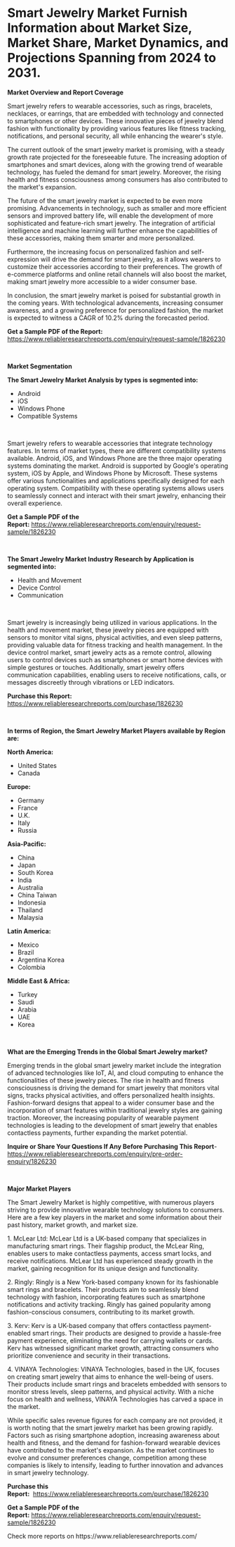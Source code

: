 <p><h1>Smart Jewelry Market Furnish Information about Market Size, Market Share, Market Dynamics, and Projections Spanning from 2024 to 2031.</h1></p><p><strong>Market Overview and Report Coverage</strong></p>
<p><p>Smart jewelry refers to wearable accessories, such as rings, bracelets, necklaces, or earrings, that are embedded with technology and connected to smartphones or other devices. These innovative pieces of jewelry blend fashion with functionality by providing various features like fitness tracking, notifications, and personal security, all while enhancing the wearer's style.</p><p>The current outlook of the smart jewelry market is promising, with a steady growth rate projected for the foreseeable future. The increasing adoption of smartphones and smart devices, along with the growing trend of wearable technology, has fueled the demand for smart jewelry. Moreover, the rising health and fitness consciousness among consumers has also contributed to the market's expansion.</p><p>The future of the smart jewelry market is expected to be even more promising. Advancements in technology, such as smaller and more efficient sensors and improved battery life, will enable the development of more sophisticated and feature-rich smart jewelry. The integration of artificial intelligence and machine learning will further enhance the capabilities of these accessories, making them smarter and more personalized.</p><p>Furthermore, the increasing focus on personalized fashion and self-expression will drive the demand for smart jewelry, as it allows wearers to customize their accessories according to their preferences. The growth of e-commerce platforms and online retail channels will also boost the market, making smart jewelry more accessible to a wider consumer base.</p><p>In conclusion, the smart jewelry market is poised for substantial growth in the coming years. With technological advancements, increasing consumer awareness, and a growing preference for personalized fashion, the market is expected to witness a CAGR of 10.2% during the forecasted period.</p></p>
<p><strong>Get a Sample PDF of the Report:</strong> <a href="https://www.reliableresearchreports.com/enquiry/request-sample/1826230">https://www.reliableresearchreports.com/enquiry/request-sample/1826230</a></p>
<p>&nbsp;</p>
<p><strong>Market Segmentation</strong></p>
<p><strong>The Smart Jewelry Market Analysis by types is segmented into:</strong></p>
<p><ul><li>Android</li><li>iOS</li><li>Windows Phone</li><li>Compatible Systems</li></ul></p>
<p>&nbsp;</p>
<p><p>Smart jewelry refers to wearable accessories that integrate technology features. In terms of market types, there are different compatibility systems available. Android, iOS, and Windows Phone are the three major operating systems dominating the market. Android is supported by Google's operating system, iOS by Apple, and Windows Phone by Microsoft. These systems offer various functionalities and applications specifically designed for each operating system. Compatibility with these operating systems allows users to seamlessly connect and interact with their smart jewelry, enhancing their overall experience.</p></p>
<p><strong>Get a Sample PDF of the Report:</strong>&nbsp;<a href="https://www.reliableresearchreports.com/enquiry/request-sample/1826230">https://www.reliableresearchreports.com/enquiry/request-sample/1826230</a></p>
<p>&nbsp;</p>
<p><strong>The Smart Jewelry Market Industry Research by Application is segmented into:</strong></p>
<p><ul><li>Health and Movement</li><li>Device Control</li><li>Communication</li></ul></p>
<p>&nbsp;</p>
<p><p>Smart jewelry is increasingly being utilized in various applications. In the health and movement market, these jewelry pieces are equipped with sensors to monitor vital signs, physical activities, and even sleep patterns, providing valuable data for fitness tracking and health management. In the device control market, smart jewelry acts as a remote control, allowing users to control devices such as smartphones or smart home devices with simple gestures or touches. Additionally, smart jewelry offers communication capabilities, enabling users to receive notifications, calls, or messages discreetly through vibrations or LED indicators.</p></p>
<p><strong>Purchase this Report:</strong>&nbsp; <a href="https://www.reliableresearchreports.com/purchase/1826230">https://www.reliableresearchreports.com/purchase/1826230</a></p>
<p>&nbsp;</p>
<p><strong>In terms of Region, the Smart Jewelry Market Players available by Region are:</strong></p>
<p>
    <p> <strong> North America: </strong>
        <ul>
            <li>United States</li>
            <li>Canada</li>
        </ul>
        </p> 
    <p> <strong> Europe: </strong>
        <ul>
            <li>Germany</li>
            <li>France</li>
            <li>U.K.</li>
            <li>Italy</li>
            <li>Russia</li>
        </ul>
        </p> 
    <p> <strong> Asia-Pacific: </strong>
        <ul>
            <li>China</li>
            <li>Japan</li>
            <li>South Korea</li>
            <li>India</li>
            <li>Australia</li>
            <li>China Taiwan</li>
            <li>Indonesia</li>
            <li>Thailand</li>
            <li>Malaysia</li>
        </ul>
        </p> 
    <p> <strong> Latin America: </strong>
        <ul>
            <li>Mexico</li>
            <li>Brazil</li>
            <li>Argentina Korea</li>
            <li>Colombia</li>
        </ul>
        </p> 
    <p> <strong> Middle East & Africa: </strong>
        <ul>
            <li>Turkey</li>
            <li>Saudi</li>
            <li>Arabia</li>
            <li>UAE</li>
            <li>Korea</li>
        </ul>
    </p>
    </p>
<p>&nbsp;</p>
<p><strong>What are the Emerging Trends in the Global Smart Jewelry market?</strong></p>
<p><p>Emerging trends in the global smart jewelry market include the integration of advanced technologies like IoT, AI, and cloud computing to enhance the functionalities of these jewelry pieces. The rise in health and fitness consciousness is driving the demand for smart jewelry that monitors vital signs, tracks physical activities, and offers personalized health insights. Fashion-forward designs that appeal to a wider consumer base and the incorporation of smart features within traditional jewelry styles are gaining traction. Moreover, the increasing popularity of wearable payment technologies is leading to the development of smart jewelry that enables contactless payments, further expanding the market potential.</p></p>
<p><strong>Inquire or Share Your Questions If Any Before Purchasing This Report</strong>- <a href="https://www.reliableresearchreports.com/enquiry/pre-order-enquiry/1826230">https://www.reliableresearchreports.com/enquiry/pre-order-enquiry/1826230</a></p>
<p>&nbsp;</p>
<p><strong>Major Market Players</strong></p>
<p><p>The Smart Jewelry Market is highly competitive, with numerous players striving to provide innovative wearable technology solutions to consumers. Here are a few key players in the market and some information about their past history, market growth, and market size.</p><p>1. McLear Ltd: McLear Ltd is a UK-based company that specializes in manufacturing smart rings. Their flagship product, the McLear Ring, enables users to make contactless payments, access smart locks, and receive notifications. McLear Ltd has experienced steady growth in the market, gaining recognition for its unique design and functionality.</p><p>2. Ringly: Ringly is a New York-based company known for its fashionable smart rings and bracelets. Their products aim to seamlessly blend technology with fashion, incorporating features such as smartphone notifications and activity tracking. Ringly has gained popularity among fashion-conscious consumers, contributing to its market growth.</p><p>3. Kerv: Kerv is a UK-based company that offers contactless payment-enabled smart rings. Their products are designed to provide a hassle-free payment experience, eliminating the need for carrying wallets or cards. Kerv has witnessed significant market growth, attracting consumers who prioritize convenience and security in their transactions.</p><p>4. VINAYA Technologies: VINAYA Technologies, based in the UK, focuses on creating smart jewelry that aims to enhance the well-being of users. Their products include smart rings and bracelets embedded with sensors to monitor stress levels, sleep patterns, and physical activity. With a niche focus on health and wellness, VINAYA Technologies has carved a space in the market.</p><p>While specific sales revenue figures for each company are not provided, it is worth noting that the smart jewelry market has been growing rapidly. Factors such as rising smartphone adoption, increasing awareness about health and fitness, and the demand for fashion-forward wearable devices have contributed to the market's expansion. As the market continues to evolve and consumer preferences change, competition among these companies is likely to intensify, leading to further innovation and advances in smart jewelry technology.</p></p>
<p><strong>Purchase this Report:</strong>&nbsp;&nbsp;<a href="https://www.reliableresearchreports.com/purchase/1826230">https://www.reliableresearchreports.com/purchase/1826230</a></p>
<p></p>
<p><strong>Get a Sample PDF of the Report:</strong>&nbsp;<a href="https://www.reliableresearchreports.com/enquiry/request-sample/1826230">https://www.reliableresearchreports.com/enquiry/request-sample/1826230</a></p>
<p>Check more reports on https://www.reliableresearchreports.com/</p>